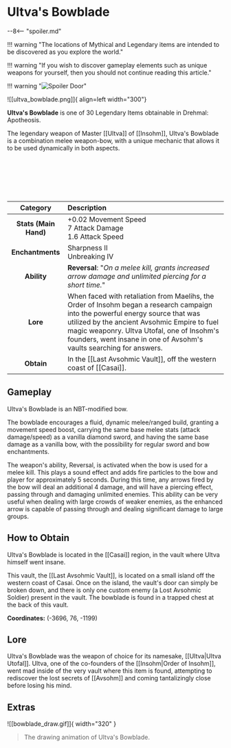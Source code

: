 # Ultva's Bowblade

--8<-- "spoiler.md"

!!! warning "The locations of Mythical and Legendary items are intended to be discovered as you explore the world."

!!! warning "If you wish to discover gameplay elements such as unique weapons for yourself, then you should not continue reading this article."

!!! warning "![Spoiler Door](/assets/img/spoiler_door.png)"

![[ultva_bowblade.png]]{ align=left width="300"}

**Ultva's Bowblade** is one of 30 Legendary Items obtainable in Drehmal: Apotheosis.

The legendary weapon of Master [[Ultva]] of [[Insohm]], Ultva's Bowblade is a combination melee weapon-bow, with a unique mechanic that allows it to be used dynamically in both aspects.

<br> <br> <br> <br> <br>

| Category | Description |
|:--------------------------------:|:-----------------------------------------------------------------------------------------------------------------------------------------------------------------------------|
| **Stats (Main Hand)**         | +0.02 Movement Speed <br> 7 Attack Damage <br> 1.6 Attack Speed         |
| **Enchantments**              | Sharpness II <br> Unbreaking IV |
| **Ability**                   | **Reversal**: "*On a melee kill, grants increased arrow damage and unlimited piercing for a short time.*" |
| **Lore**                      | When faced with retaliation from Maelihs, the Order of Insohm began a research campaign into the powerful energy source that was utilized by the ancient Avsohmic Empire to fuel magic weaponry. Ultva Utofal, one of Insohm's founders, went insane in one of Avsohm's vaults searching for answers. |
| **Obtain**                    | In the [[Last Avsohmic Vault]], off the western coast of [[Casai]].   |  

## Gameplay
Ultva's Bowblade is an NBT-modified bow.

The bowblade encourages a fluid, dynamic melee/ranged build, granting a movement speed boost, carrying the same base melee stats (attack damage/speed) as a vanilla diamond sword, and having the same base damage as a vanilla bow, with the possibility for regular sword and bow enchantments.

The weapon's ability, Reversal, is activated when the bow is used for a melee kill. This plays a sound effect and adds fire particles to the bow and player for approximately 5 seconds. During this time, any arrows fired by the bow will deal an additional 4 damage, and will have a piercing effect, passing through and damaging unlimited enemies. This ability can be very useful when dealing with large crowds of weaker enemies, as the enhanced arrow is capable of passing through and dealing significant damage to large groups.

## How to Obtain
Ultva's Bowblade is located in the [[Casai]] region, in the vault where Ultva himself went insane.

This vault, the [[Last Avsohmic Vault]], is located on a small island off the western coast of Casai. Once on the island, the vault's door can simply be broken down, and there is only one custom enemy (a Lost Avsohmic Soldier) present in the vault. The bowblade is found in a trapped chest at the back of this vault.

**Coordinates:** (-3696, 76, -1199)

## Lore
Ultva's Bowblade was the weapon of choice for its namesake, [[Ultva|Ultva Utofal]]. Ultva, one of the co-founders of the [[Insohm|Order of Insohm]], went mad inside of the very vault where this item is found, attempting to rediscover the lost secrets of [[Avsohm]] and coming tantalizingly close before losing his mind.

## Extras

![[bowblade_draw.gif]]{ width="320" }
> The drawing animation of Ultva's Bowblade.
